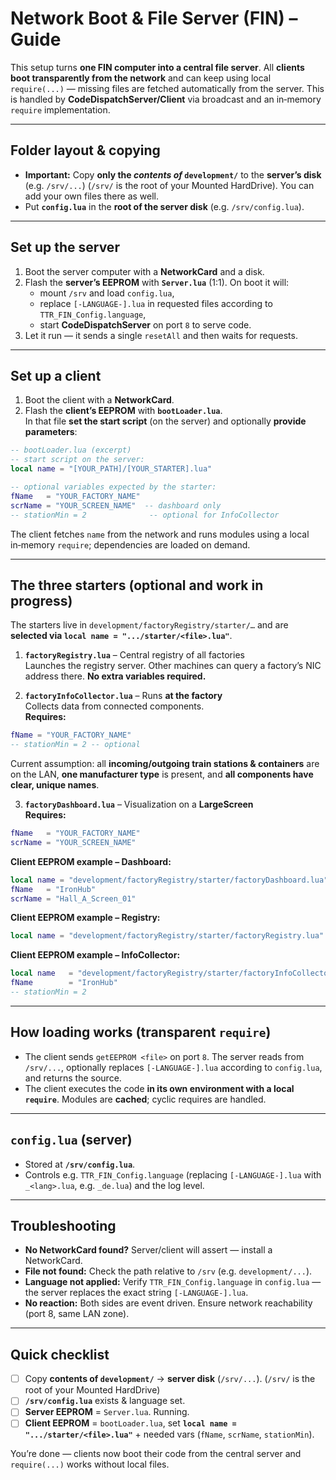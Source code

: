 # Network Boot & File Server (FIN) – Guide

This setup turns **one FIN computer into a central file server**. All **clients boot transparently from the network** and can keep using local `require(...)` — missing files are fetched automatically from the server. This is handled by **CodeDispatchServer/Client** via broadcast and an in‑memory `require` implementation.

---

## Folder layout & copying

- **Important:** Copy **only the *contents of* `development/`** to the **server’s disk** (e.g. `/srv/...`) (`/srv/` is the root of your Mounted HardDrive). You can add your own files there as well.
- Put **`config.lua`** in the **root of the server disk** (e.g. `/srv/config.lua`).

---

## Set up the server

1. Boot the server computer with a **NetworkCard** and a disk.
2. Flash the **server’s EEPROM** with **`Server.lua`** (1:1). On boot it will:
   - mount `/srv` and load `config.lua`,
   - replace `[-LANGUAGE-].lua` in requested files according to `TTR_FIN_Config.language`,
   - start **CodeDispatchServer** on port `8` to serve code.
3. Let it run — it sends a single `resetAll` and then waits for requests.

---

## Set up a client

1. Boot the client with a **NetworkCard**.
2. Flash the **client’s EEPROM** with **`bootLoader.lua`**.  
   In that file **set the start script** (on the server) and optionally **provide parameters**:

```lua
-- bootLoader.lua (excerpt)
-- start script on the server:
local name = "[YOUR_PATH]/[YOUR_STARTER].lua"

-- optional variables expected by the starter:
fName   = "YOUR_FACTORY_NAME"
scrName = "YOUR_SCREEN_NAME"  -- dashboard only
-- stationMin = 2              -- optional for InfoCollector
```

The client fetches `name` from the network and runs modules using a local in‑memory `require`; dependencies are loaded on demand.

---

## The three starters (optional and work in progress)

The starters live in `development/factoryRegistry/starter/…` and are **selected via `local name = ".../starter/<file>.lua"`**.

1. **`factoryRegistry.lua`** – Central registry of all factories  
   Launches the registry server. Other machines can query a factory’s NIC address there. **No extra variables required.**

2. **`factoryInfoCollector.lua`** – Runs **at the factory**  
   Collects data from connected components.  
   **Requires:**
```lua
fName = "YOUR_FACTORY_NAME"
-- stationMin = 2 -- optional
```
   Current assumption: all **incoming/outgoing train stations & containers** are on the LAN, **one manufacturer type** is present, and **all components have clear, unique names**.

3. **`factoryDashboard.lua`** – Visualization on a **LargeScreen**  
   **Requires:**
```lua
fName   = "YOUR_FACTORY_NAME"
scrName = "YOUR_SCREEN_NAME"
```

**Client EEPROM example – Dashboard:**
```lua
local name = "development/factoryRegistry/starter/factoryDashboard.lua"
fName   = "IronHub"
scrName = "Hall_A_Screen_01"
```

**Client EEPROM example – Registry:**
```lua
local name = "development/factoryRegistry/starter/factoryRegistry.lua"
```

**Client EEPROM example – InfoCollector:**
```lua
local name   = "development/factoryRegistry/starter/factoryInfoCollector.lua"
fName        = "IronHub"
-- stationMin = 2
```

---

## How loading works (transparent `require`)

- The client sends `getEEPROM <file>` on port `8`. The server reads from `/srv/...`, optionally replaces `[-LANGUAGE-].lua` according to `config.lua`, and returns the source.
- The client executes the code **in its own environment with a local `require`**. Modules are **cached**; cyclic requires are handled.

---

## `config.lua` (server)

- Stored at **`/srv/config.lua`**.
- Controls e.g. `TTR_FIN_Config.language` (replacing `[-LANGUAGE-].lua` with `_<lang>.lua`, e.g. `_de.lua`) and the log level.

---

## Troubleshooting

- **No NetworkCard found?** Server/client will assert — install a NetworkCard.
- **File not found:** Check the path relative to `/srv` (e.g. `development/...`).
- **Language not applied:** Verify `TTR_FIN_Config.language` in `config.lua` — the server replaces the exact string `[-LANGUAGE-].lua`.
- **No reaction:** Both sides are event driven. Ensure network reachability (port 8, same LAN zone).

---

## Quick checklist

- [ ] Copy **contents of `development/`** → **server disk** (`/srv/...`).  (`/srv/` is the root of your Mounted HardDrive)
- [ ] **`/srv/config.lua`** exists & language set.
- [ ] **Server EEPROM** = `Server.lua`. Running.
- [ ] **Client EEPROM** = `bootLoader.lua`, set **`local name = ".../starter/<file>.lua"`** + needed vars (`fName`, `scrName`, `stationMin`).

You’re done — clients now boot their code from the central server and `require(...)` works without local files.
